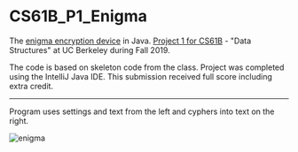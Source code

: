 # CS61B_P1_Enigma
The [enigma encryption device](https://en.wikipedia.org/wiki/Enigma_machine) in Java. [Project 1 for CS61B](http://inst.eecs.berkeley.edu/~cs61b/fa19/materials/proj/proj1/) - "Data Structures" at UC Berkeley during Fall 2019.

The code is based on skeleton code from the class. Project was completed using the IntelliJ Java IDE. This submission received full score including extra credit.

---

Program uses settings and text from the left and cyphers into text on the right.

![enigma](https://user-images.githubusercontent.com/54779918/83333220-bc3f8280-a29f-11ea-9d61-22a73125fcfe.png)
